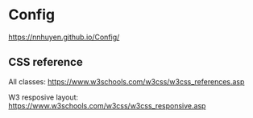 # Config

https://nnhuyen.github.io/Config/

## CSS reference
All classes: https://www.w3schools.com/w3css/w3css_references.asp

W3 resposive layout: https://www.w3schools.com/w3css/w3css_responsive.asp
